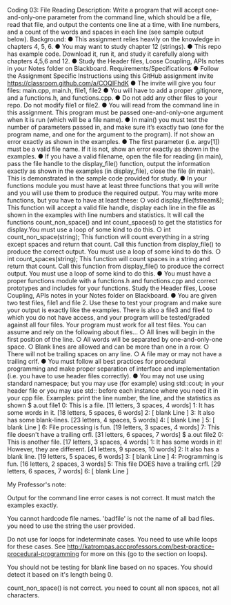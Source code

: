 Coding 03: File Reading
Description: Write a program that will accept one-and-only-one parameter from the command line, which
should be a file, read that file, and output the contents one line at a time, with line numbers, and a count of the
words and spaces in each line (see sample output below).
Background:
● This assignment relies heavily on the knowledge in chapters 4, 5, 6.
● You may want to study chapter 12 (strings).
● This repo has example code. Download it, run it, and study it carefully along with chapters 4,5,6 and 12.
● Study the Header files, Loose Coupling, APIs notes in your Notes folder on Blackboard.
Requirements/Specifications
● Follow the Assignment Specific Instructions using this GitHub assignment invite
https://classroom.github.com/a/COQIFhdK
● The invite will give you four files: main.cpp, main.h, file1, file2
● You will have to add a proper .gitignore, and a functions.h, and functions.cpp.
● Do not add any other files to your repo. Do not modify file1 or file2.
● You will read from the command line in this assignment. This program must be passed
one-and-only-one argument when it is run (which will be a file name).
● In main() you must test the number of parameters passed in, and make sure it’s exactly two (one for
the program name, and one for the argument to the program). If not show an error exactly as shown in
the examples.
● The first parameter (i.e. argv[1]) must be a valid file name. If it is not, show an error exactly as shown
in the examples.
● If you have a valid filename, open the file for reading (in main), pass the file handle to the display_file()
function, output the information exactly as shown in the examples (in display_file), close the file (in
main). This is demonstrated in the sample code provided for study.
● In your functions module you must have at least three functions that you will write and you will use them
to produce the required output. You may write more functions, but you have to have at least these:
○ void display_file(fstream&); This function will accept a valid file handle, display each line in
the file as shown in the examples with line numbers and statistics. It will call the functions
count_non_space() and int count_spaces() to get the statistics for display.You must use a
loop of some kind to do this.
○ int count_non_space(string); This function will count everything in a string except spaces and
return that count. Call this function from display_file() to produce the correct output. You must
use a loop of some kind to do this.
○ int count_spaces(string); This function will count spaces in a string and return that count.  Call
this function from display_file() to produce the correct output. You must use a loop of some
kind to do this.
● You must have a proper functions module with a functions.h and functions.cpp and correct prototypes
and includes for your functions. Study the Header files, Loose Coupling, APIs notes in your Notes
folder on Blackboard.
● You are given two test files, file1 and file 2. Use these to test your program and make sure your output
is exactly like the examples. There is also a file3 and file4 to which you do not have access, and your
program will be tested/graded against all four files. Your program must work for all test files. You can
assume and rely on the following about files...
○ All lines will begin in the first position of the line.
○ All words will be separated by one-and-only-one space.
○ Blank lines are allowed and can be more than one in a row.
○ There will not be trailing spaces on any line.
○ A file may or may not have a trailing crlf.
● You must follow all best practices for procedural programming and make proper separation of interface
and implementation (i.e. you have to use header files correctly).
● You may not use using standard namespace; but you may use (for example) using std::cout; in your
header file or you may use std:: before each instance where you need it in your cpp file.
Examples: print the line number, the line, and the statistics as shown
$ a.out file1
0: This is a file. [11 letters, 3 spaces, 4 words]
1: It has some words in it. [18 letters, 5 spaces, 6 words]
2: [ blank Line ]
3: It also has some blank-lines. [23 letters, 4 spaces, 5 words]
4: [ blank Line ]
5: [ blank Line ]
6: File processing is fun. [19 letters, 3 spaces, 4 words]
7: This file doesn't have a trailing crfl. [31 letters, 6 spaces, 7 words]
$ a.out file2
0: This is another file. [17 letters, 3 spaces, 4 words]
1: It has some words in it! However, they are different. [41 letters, 9 spaces, 10 words]
2: It also has a blank line. [19 letters, 5 spaces, 6 words]
3: [ blank Line ]
4: Programming is fun. [16 letters, 2 spaces, 3 words]
5: This file DOES have a trailing crfl. [29 letters, 6 spaces, 7 words]
6: [ blank Line ]


My Professor's note: 

Output for the command line error cases is not correct. It must match the examples exactly.

You cannot hardcode file names. 'badfile' is not the name of all bad files. you need to use the string the user provided.

Do not use for loops for indeterminate cases. You need to use while loops for these cases. See http://katrompas.accprofessors.com/best-practice-procedural-programming for more on this (go to the section on loops).

You should not be testing for blank line based on no spaces. You should detect it based on it's length being 0.

count_non_space() is not correct. you need to count all non spaces, not all characters.



